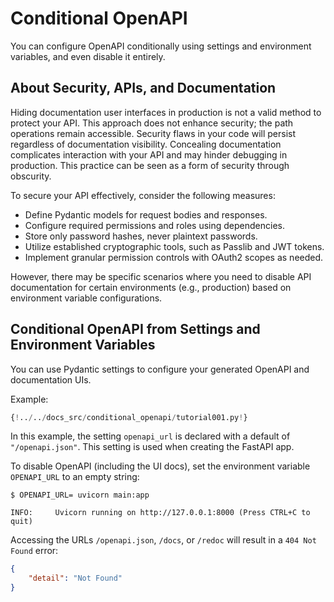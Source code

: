 # Conditional OpenAPI

You can configure OpenAPI conditionally using settings and environment variables, and even disable it entirely.

## About Security, APIs, and Documentation

Hiding documentation user interfaces in production is not a valid method to protect your API. This approach does not enhance security; the path operations remain accessible. Security flaws in your code will persist regardless of documentation visibility. Concealing documentation complicates interaction with your API and may hinder debugging in production. This practice can be seen as a form of security through obscurity.

To secure your API effectively, consider the following measures:

- Define Pydantic models for request bodies and responses.
- Configure required permissions and roles using dependencies.
- Store only password hashes, never plaintext passwords.
- Utilize established cryptographic tools, such as Passlib and JWT tokens.
- Implement granular permission controls with OAuth2 scopes as needed.

However, there may be specific scenarios where you need to disable API documentation for certain environments (e.g., production) based on environment variable configurations.

## Conditional OpenAPI from Settings and Environment Variables

You can use Pydantic settings to configure your generated OpenAPI and documentation UIs. 

Example:

```Python
{!../../docs_src/conditional_openapi/tutorial001.py!}
```

In this example, the setting `openapi_url` is declared with a default of `"/openapi.json"`. This setting is used when creating the FastAPI app.

To disable OpenAPI (including the UI docs), set the environment variable `OPENAPI_URL` to an empty string:

```console
$ OPENAPI_URL= uvicorn main:app

INFO:     Uvicorn running on http://127.0.0.1:8000 (Press CTRL+C to quit)
```

Accessing the URLs `/openapi.json`, `/docs`, or `/redoc` will result in a `404 Not Found` error:

```JSON
{
    "detail": "Not Found"
}
```